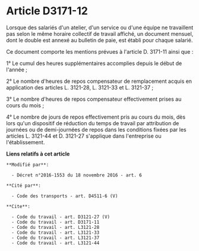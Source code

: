 # Article D3171-12

Lorsque des salariés d'un atelier, d'un service ou d'une équipe ne travaillent pas selon le même horaire collectif de travail
affiché, un document mensuel, dont le double est annexé au bulletin de paie, est établi pour chaque salarié. 

Ce document comporte les mentions prévues à l'article D. 3171-11 ainsi que : 

1° Le cumul des heures supplémentaires accomplies depuis le début de l'année ; 

2° Le nombre d'heures de repos compensateur de remplacement acquis en application des articles L. 3121-28, L. 3121-33 et L.
3121-37 ; 

3° Le nombre d'heures de repos compensateur effectivement prises au cours du mois ; 

4° Le nombre de jours de repos effectivement pris au cours du mois, dès lors qu'un dispositif de réduction du temps de
travail par attribution de journées ou de demi-journées de repos dans les conditions fixées par les articles L. 3121-44 et D.
3121-27 s'applique dans l'entreprise ou l'établissement.

**Liens relatifs à cet article**

	**Modifié par**:

	  - Décret n°2016-1553 du 18 novembre 2016 - art. 6

	**Cité par**:

	  - Code des transports - art. D4511-6 (V)

	**Cite**:

	  - Code du travail - art. D3121-27 (V)
	  - Code du travail - art. D3171-11
	  - Code du travail - art. L3121-28
	  - Code du travail - art. L3121-33
	  - Code du travail - art. L3121-37
	  - Code du travail - art. L3121-44
